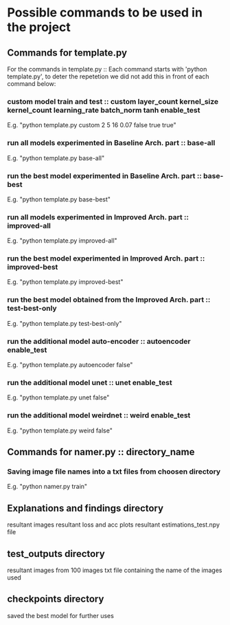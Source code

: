 # Possible commands to be used in the project

## Commands for template.py
For the commands in template.py :: Each command starts with 'python template.py', to deter the repetetion we did not add this in front of each command below:

### custom model train and test :: custom layer_count kernel_size kernel_count learning_rate batch_norm tanh enable_test
E.g. "python template.py custom 2 5 16 0.07 false true true"
### run all models experimented in Baseline Arch. part :: base-all
E.g.  "python template.py base-all"
### run the best model experimented in Baseline Arch. part :: base-best
E.g.  "python template.py base-best"
### run all models experimented in Improved Arch. part :: improved-all
E.g.  "python template.py improved-all"
### run the best model experimented in Improved Arch. part :: improved-best
E.g.  "python template.py improved-best"

### run the best model obtained from the Improved Arch. part :: test-best-only
E.g. "python template.py test-best-only"

### run the additional model auto-encoder :: autoencoder enable_test
E.g. "python template.py autoencoder false"
### run the additional model unet :: unet enable_test
E.g. "python template.py unet false"
### run the additional model weirdnet :: weird enable_test
E.g. "python template.py weird false"


## Commands for namer.py :: directory_name
### Saving image file names into a txt files from choosen directory
E.g. "python namer.py train"


## Explanations and findings directory
resultant images
resultant loss and acc plots
resultant estimations_test.npy file 



## test_outputs directory
resultant images from 100 images
txt file containing the name of the images used 

## checkpoints directory
saved the best model for further uses